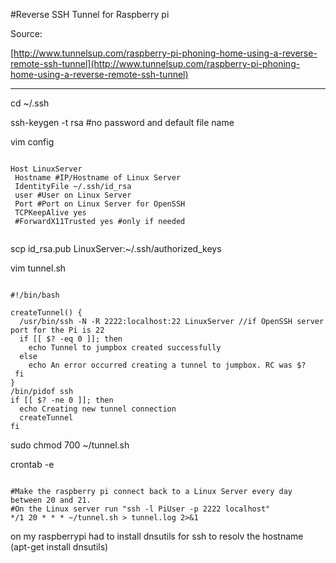 #Reverse SSH Tunnel for Raspberry pi

Source:

[http://www.tunnelsup.com/raspberry-pi-phoning-home-using-a-reverse-remote-ssh-tunnel](http://www.tunnelsup.com/raspberry-pi-phoning-home-using-a-reverse-remote-ssh-tunnel)

* * * *

cd ~/.ssh

ssh-keygen -t rsa #no password and default file name

vim config

~~~

Host LinuxServer
 Hostname #IP/Hostname of Linux Server
 IdentityFile ~/.ssh/id_rsa
 user #User on Linux Server
 Port #Port on Linux Server for OpenSSH
 TCPKeepAlive yes
 #ForwardX11Trusted yes #only if needed
 
~~~
 
scp id_rsa.pub LinuxServer:~/.ssh/authorized_keys

vim tunnel.sh

~~~

#!/bin/bash

createTunnel() {
  /usr/bin/ssh -N -R 2222:localhost:22 LinuxServer //if OpenSSH server port for the Pi is 22
  if [[ $? -eq 0 ]]; then
    echo Tunnel to jumpbox created successfully
  else
    echo An error occurred creating a tunnel to jumpbox. RC was $?
 fi
}
/bin/pidof ssh
if [[ $? -ne 0 ]]; then
  echo Creating new tunnel connection
  createTunnel
fi

~~~

sudo chmod 700 ~/tunnel.sh

crontab -e

~~~

#Make the raspberry pi connect back to a Linux Server every day between 20 and 21.
#On the Linux server run "ssh -l PiUser -p 2222 localhost" 
*/1 20 * * * ~/tunnel.sh > tunnel.log 2>&1

~~~

on my raspberrypi had to install dnsutils for ssh to resolv the hostname (apt-get install dnsutils)
